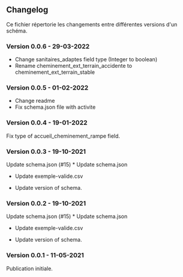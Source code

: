 ## Changelog

Ce fichier répertorie les changements entre différentes versions d'un schéma.

### Version 0.0.6 - 29-03-2022
* Change sanitaires_adaptes field type (Integer to boolean)
* Rename cheminement_ext_terrain_accidente to cheminement_ext_terrain_stable

### Version 0.0.5 - 01-02-2022
* Change readme
* Fix schema.json file with activite 

### Version 0.0.4 - 19-01-2022
Fix type of accueil_cheminement_rampe field.

### Version 0.0.3 - 19-10-2021
Update schema.json (#15)
      * Update schema.json

* Update exemple-valide.csv

* Update version of schema.

### Version 0.0.2 - 19-10-2021
Update schema.json (#15)
      * Update schema.json

* Update exemple-valide.csv

* Update version of schema.

### Version 0.0.1 - 11-05-2021
Publication initiale.
